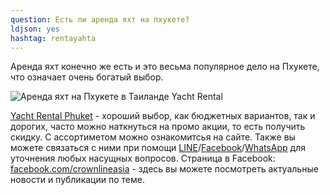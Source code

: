 ```yaml
---
question: Есть ли аренда яхт на пхукете?
ldjson: yes
hashtag: rentayahta
---
```


Аренда яхт конечно же есть и это весьма популярное дело на Пхукете, что означает очень богатый выбор.

![Аренда яхт на Пхукете в Таиланде Yacht Rental](https://phuketfaq.ru/assets/images/CrownLogo.jpeg)

[Yacht Rental Phuket](https://www.yacht-rental-phuket.com/) - хороший выбор, как бюджетных вариантов, так и дорогих, часто можно наткнуться на промо акции, то есть получить скидку. С ассортиметом можно ознакомитсья на сайте. Также вы можете связаться с ними при помощи [LINE](http://line.me/ti/p/~crownlineasia)/[Facebook](https://m.me/crownlineasia)/[WhatsApp](https://wa.me/66822083670) для уточнения любых насущных вопросов. Страница в Facebook: [facebook.com/crownlineasia](https://www.facebook.com/crownlineasia/) - здесь вы можете посмотреть актуальные новости и публикации по теме.

